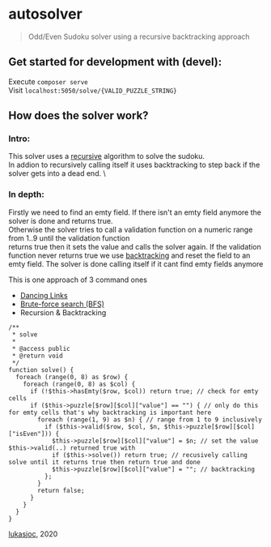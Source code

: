 # autosolver
>  Odd/Even Sudoku solver using a recursive backtracking approach

## Get started for development with (devel):
Execute `composer serve` \
Visit `localhost:5050/solve/{VALID_PUZZLE_STRING}`

## How does the solver work?

### Intro:
This solver uses a [recursive](https://en.wikipedia.org/wiki/Recursion) algorithm to solve the sudoku. \
In addion to recursively calling itself it uses backtracking to step back if the solver gets into a dead end. \

### In depth:
Firstly we need to find an emty field.
If there isn't an emty field anymore the solver is done and returns true. \
Otherwise the solver tries to call a validation function on a numeric range from 1..9 until the validation function \
returns true then it sets the value and calls the solver again.
If the validation function never returns true we use [backtracking](https://en.wikipedia.org/wiki/Backtracking) and reset 
the field to an emty field.
The solver is done calling itself if it cant find emty fields anymore

This is one approach of 3 command ones
- [Dancing Links](https://en.wikipedia.org/wiki/Dancing_Links)
- [Brute-force search (BFS)](https://en.wikipedia.org/wiki/Brute-force_search)
- Recursion & Backtracking

```
/**
 * solve
 *
 * @access public
 * @return void
 */
function solve() {
  foreach (range(0, 8) as $row) {
    foreach (range(0, 8) as $col) {
      if (!$this->hasEmty($row, $col)) return true; // check for emty cells
      if ($this->puzzle[$row][$col]["value"] == "") { // only do this for emty cells that's why backtracking is important here
        foreach (range(1, 9) as $n) { // range from 1 to 9 inclusively
          if ($this->valid($row, $col, $n, $this->puzzle[$row][$col]["isEven"])) {
            $this->puzzle[$row][$col]["value"] = $n; // set the value $this->valid(..) returned true with
            if ($this->solve()) return true; // recusively calling solve until it returns true then return true and done
            $this->puzzle[$row][$col]["value"] = ""; // backtracking
          };
        }
        return false;
      }
    }
  }
}

```

[lukasjoc](https://lukasjoc.com), 2020
